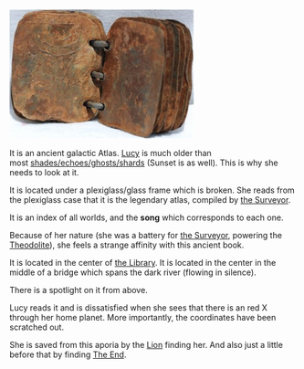 <img src="../resources/567dba9eddba1f1c31640a3603ab3b1c.jpeg" alt width="323" height="226" class="jop-noMdConv">

It is an ancient galactic Atlas. [Lucy](/p/dc866b99f5794c99874dbaae8479870f) is much older than most [shades/echoes/ghosts/shards](/p/da622103663d4fad8372a8769414cc25) (Sunset is as well). This is why she needs to look at it.

It is located under a plexiglass/glass frame which is broken. She reads from the plexiglass case that it is the legendary atlas, compiled by [the Surveyor](/p/c7964e9075b3441eb4bd789fd283aa6a).

It is an index of all worlds, and the **song** which corresponds to each one.

Because of her nature (she was a battery for [the Surveyor](/p/c7964e9075b3441eb4bd789fd283aa6a), powering the [Theodolite](/p/dacfbbf983bc428483bfc033e194a678)), she feels a strange affinity with this ancient book.

It is located in the center of [the Library](/p/2027d68ffecb47449da8062236a6f303). It is located in the center in the middle of a bridge which spans the dark river (flowing in silence).

There is a spotlight on it from above.

Lucy reads it and is dissatisfied when she sees that there is an red X through her home planet. More importantly, the coordinates have been scratched out.

She is saved from this aporia by the [Lion](/p/2001b9b679ed4d8abbd8cfb46998773c) finding her. And also just a little before that by finding [The End](/p/96f5dcec0cba496fafc1e25040a57b07).
